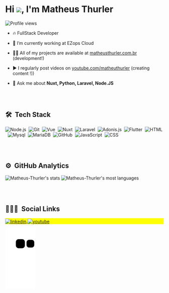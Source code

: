 <h1 align="left">Hi <img src="https://raw.githubusercontent.com/kaueMarques/kaueMarques/master/hi.gif" width="30px">, I'm Matheus Thurler</h1>
<p align="left"> <img src="https://komarev.com/ghpvc/?username=Matheus-THurler&color=yellow" alt="Profile views" /> </p>

- 🔥 FullStack Developer
- 🔭 I’m currently working at EZops Cloud

- 👨‍💻 All of my projects are available at [matheusthurler.com.br](https://matheusthurler.com.br) (development!)

- ▶️ I regularly post videos on [youtube.com/matheuthurler](https://www.youtube.com/channel/UCHVZvp_RfNpwfATmQ-NaDyw) (creating content
!))

- 💬 Ask me about **Nuxt, Python, Laravel,  Node.JS**

<br><br>

## 🛠 &nbsp;Tech Stack

![Node.js](https://img.shields.io/badge/-Node.js-05122A?style=flat&logo=node.js)&nbsp;
![Git](https://img.shields.io/badge/-Git-05122A?style=flat&logo=git)&nbsp;
![Vue](https://img.shields.io/badge/-Vue.js-05122A?style=flat&logo=vue.js)&nbsp;
![Nuxt](https://img.shields.io/badge/-Nuxt.js.js-05122A?style=flat&logo=nuxt.js)&nbsp;
![Laravel](https://img.shields.io/badge/-Laravel-05122A?style=flat&logo=laravel)&nbsp;
![Adonis.js](https://img.shields.io/badge/-Adonis.js-05122A?style=flat&logo=adonisjs)&nbsp;
![Flutter](https://img.shields.io/badge/-Flutter-05122A?style=flat&logo=flutter&logoColor=007ACC)&nbsp;
![HTML](https://img.shields.io/badge/-HTML-05122A?style=flat&logo=HTML5)&nbsp;
![Mysql](https://img.shields.io/badge/-MySql-05122A?style=flat&logo=mysql)&nbsp;
![MariaDB](https://img.shields.io/badge/-MariaDB-05122A?style=flat&logo=mariadb)&nbsp;
![GitHub](https://img.shields.io/badge/-GitHub-05122A?style=flat&logo=github)&nbsp;
![JavaScript](https://img.shields.io/badge/-JavaScript-05122A?style=flat&logo=javascript)&nbsp;
![CSS](https://img.shields.io/badge/-CSS-05122A?style=flat&logo=CSS3&logoColor=1572B6)&nbsp;

<br><br>

## ⚙️ &nbsp;GitHub Analytics

<p align="left">
<img width="530em" src="https://github-readme-stats.vercel.app/api?username=Matheus-Thurler&show_icons=true&theme=vision-friendly-dark" alt="Matheus-Thurler's stats"/>
<img width="530em" src="https://github-readme-stats.vercel.app/api/top-langs/?username=Matheus-Thurler&layout=compact&theme=vision-friendly-dark" alt="Matheus-Thurler's most languages"/>
</p>

<br><br>

## 👨🏽‍🦲 &nbsp;Social Links

<p align="left" style="background:yellow">

<a href="https://www.linkedin.com/in/matheus-thurler-34519870/" target="_blank">
  <img align="center" src="https://img.shields.io/badge/-matheus thurler-05122A?style=flat&logo=linkedin" alt="linkedin"/>
</a>
<a href="https://www.youtube.com/channel/UCHVZvp_RfNpwfATmQ-NaDyw" target="_blank">
 <img align="center" src="https://img.shields.io/badge/-matheusthurler-06122A?style=flat&logo=youtube" alt="youtube"/>
</a>
</p>
<img src="https://raw.githubusercontent.com/Matheus-Thurler/Matheus-Thurler/output/github-contribution-grid-snake.svg"/>


